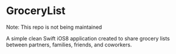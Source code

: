 # GroceryList


Note: This repo is not being maintained

A simple clean Swift iOS8 application created to share grocery lists between partners, families, friends, and coworkers.

